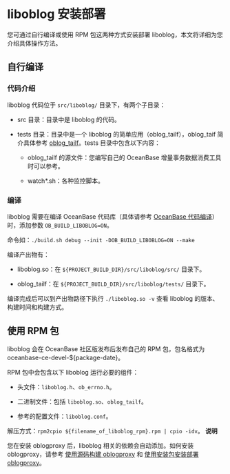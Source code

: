 liboblog 安装部署 
==================================

您可通过自行编译或使用 RPM 包这两种方式安装部署 liboblog，本文将详细为您介绍具体操作方法。

自行编译 
-------------------------

### 代码介绍 

liboblog 代码位于 `src/liboblog/` 目录下，有两个子目录：

* src 目录：目录中是 liboblog 的代码。

  

* tests 目录：目录中是一个 liboblog 的简单应用（oblog_tailf），oblog_taif 简介具体参考 [oblog_tailf](/en-US/9.ecological-tools/4.CDC/2.oceanbase-cdc/1.install-cdc/4.oblog_tailf.md)。tests 目录中包含以下内容：

  * oblog_tailf 的源文件：您编写自己的 OceanBase 增量事务数据消费工具时可以参考。

    
  
  * watch\*.sh：各种监控脚本。

    
  

  




### 编译 

liboblog 需要在编译 OceanBase 代码库（具体请参考 [OceanBase 代码编译](https://github.com/oceanbase/oceanbase/blob/master/README-CN.md#%E5%A6%82%E4%BD%95%E6%9E%84%E5%BB%BA)）时，添加参数 `OB_BUILD_LIBOBLOG=ON`。

命令如：`./build.sh debug --init -DOB_BUILD_LIBOBLOG=ON --make`

编译产出物有：

* liboblog.so：在 `${PROJECT_BUILD_DIR}/src/liboblog/src/` 目录下。

  

* oblog_tailf：在 `${PROJECT_BUILD_DIR}/src/liboblog/tests/` 目录下。

  




编译完成后可以到产出物路径下执行 `./liboblog.so -v` 查看 liboblog 的版本、构建时间和构建方式。

使用 RPM 包 
-----------------------------

liboblog 会在 OceanBase 社区版发布后发布自己的 RPM 包，包名格式为 oceanbase-ce-devel-${package-date}。

RPM 包中会包含以下 liboblog 运行必要的组件：

* 头文件：`liboblog.h`、`ob_errno.h`。

  

* 二进制文件：包括 `liboblog.so`、`oblog_tailf`。

  

* 参考的配置文件：`liboblog.conf`。

  




解压方式：`rpm2cpio ${filename_of_liboblog_rpm}.rpm | cpio -idv`。
**说明**



您在安装 oblogproxy 后，liboblog 相关的依赖会自动添加。如何安装 oblogproxy，请参考 [使用源码构建 oblogproxy](/en-US/9.ecological-tools/4.CDC/3.oblogproxy/1.installation-and-deployment-2/1.installation-and-deployment-1.md) 和 [使用安装包安装部署 oblogproxy](/en-US/9.ecological-tools/4.CDC/3.oblogproxy/1.installation-and-deployment-2/2.install-and-deploy-logproxy-by-using-the-installation-package.md)。



